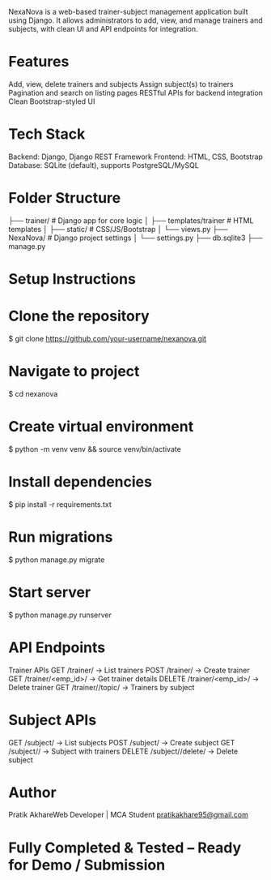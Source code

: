 
NexaNova is a web-based trainer-subject management application built using Django. It allows administrators to add, view, and manage trainers and subjects, with clean UI and API endpoints for integration.

# Features
Add, view, delete trainers and subjects
Assign subject(s) to trainers
Pagination and search on listing pages
RESTful APIs for backend integration
Clean Bootstrap-styled UI

# Tech Stack
Backend: Django, Django REST Framework
Frontend: HTML, CSS, Bootstrap
Database: SQLite (default), supports PostgreSQL/MySQL

# Folder Structure
├── trainer/              # Django app for core logic
│   ├── templates/trainer # HTML templates
│   ├── static/           # CSS/JS/Bootstrap
│   └── views.py
├── NexaNova/             # Django project settings
│   └── settings.py
├── db.sqlite3
├── manage.py


 # Setup Instructions
# Clone the repository
$ git clone https://github.com/your-username/nexanova.git
# Navigate to project
$ cd nexanova

# Create virtual environment
$ python -m venv venv && source venv/bin/activate

# Install dependencies
$ pip install -r requirements.txt

# Run migrations
$ python manage.py migrate

# Start server
$ python manage.py runserver

# API Endpoints
Trainer APIs
GET /trainer/ → List trainers
POST /trainer/ → Create trainer
GET /trainer/<emp_id>/ → Get trainer details
DELETE /trainer/<emp_id>/ → Delete trainer
GET /trainer/<subject>/topic/ → Trainers by subject

# Subject APIs
GET /subject/ → List subjects
POST /subject/ → Create subject
GET /subject/<id>/ → Subject with trainers
DELETE /subject/<pk>/delete/ → Delete subject

# Author
Pratik AkhareWeb Developer | MCA Student
pratikakhare95@gmail.com

# Fully Completed & Tested – Ready for Demo / Submission
